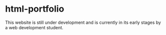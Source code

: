 # html-portfolio
This website is still under development and is currently in its early stages by a web development student.
